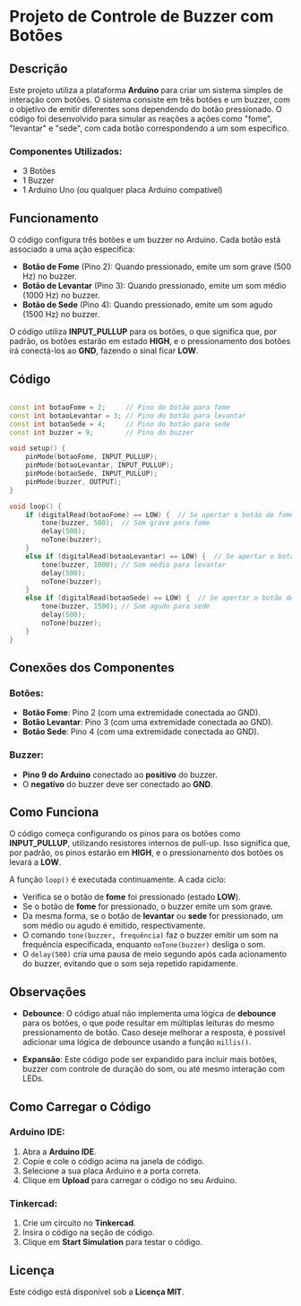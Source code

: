 # Projeto de Controle de Buzzer com Botões

## Descrição

Este projeto utiliza a plataforma **Arduino** para criar um sistema simples de interação com botões. O sistema consiste em três botões e um buzzer, com o objetivo de emitir diferentes sons dependendo do botão pressionado. O código foi desenvolvido para simular as reações a ações como "fome", "levantar" e "sede", com cada botão correspondendo a um som específico.

### Componentes Utilizados:
- 3 Botões
- 1 Buzzer
- 1 Arduino Uno (ou qualquer placa Arduino compatível)

## Funcionamento

O código configura três botões e um buzzer no Arduino. Cada botão está associado a uma ação específica:

- **Botão de Fome** (Pino 2): Quando pressionado, emite um som grave (500 Hz) no buzzer.
- **Botão de Levantar** (Pino 3): Quando pressionado, emite um som médio (1000 Hz) no buzzer.
- **Botão de Sede** (Pino 4): Quando pressionado, emite um som agudo (1500 Hz) no buzzer.

O código utiliza **INPUT_PULLUP** para os botões, o que significa que, por padrão, os botões estarão em estado **HIGH**, e o pressionamento dos botões irá conectá-los ao **GND**, fazendo o sinal ficar **LOW**.

## Código

```cpp

const int botaoFome = 2;     // Pino do botão para fome
const int botaoLevantar = 3; // Pino do botão para levantar
const int botaoSede = 4;     // Pino do botão para sede
const int buzzer = 9;        // Pino do buzzer

void setup() {
    pinMode(botaoFome, INPUT_PULLUP);
    pinMode(botaoLevantar, INPUT_PULLUP);
    pinMode(botaoSede, INPUT_PULLUP);
    pinMode(buzzer, OUTPUT);
}

void loop() {
    if (digitalRead(botaoFome) == LOW) {  // Se apertar o botão de fome
        tone(buzzer, 500);  // Som grave para fome
        delay(500);
        noTone(buzzer);
    } 
    else if (digitalRead(botaoLevantar) == LOW) {  // Se apertar o botão de levantar
        tone(buzzer, 1000); // Som médio para levantar
        delay(500);
        noTone(buzzer);
    } 
    else if (digitalRead(botaoSede) == LOW) {  // Se apertar o botão de sede
        tone(buzzer, 1500); // Som agudo para sede
        delay(500);
        noTone(buzzer);
    }
}

```

## Conexões dos Componentes

### Botões:
- **Botão Fome**: Pino 2 (com uma extremidade conectada ao GND).
- **Botão Levantar**: Pino 3 (com uma extremidade conectada ao GND).
- **Botão Sede**: Pino 4 (com uma extremidade conectada ao GND).

### Buzzer:
- **Pino 9 do Arduino** conectado ao **positivo** do buzzer.
- O **negativo** do buzzer deve ser conectado ao **GND**.

## Como Funciona

O código começa configurando os pinos para os botões como **INPUT_PULLUP**, utilizando resistores internos de pull-up. Isso significa que, por padrão, os pinos estarão em **HIGH**, e o pressionamento dos botões os levará a **LOW**.

A função `loop()` é executada continuamente. A cada ciclo:

- Verifica se o botão de **fome** foi pressionado (estado **LOW**).
- Se o botão de **fome** for pressionado, o buzzer emite um som grave.
- Da mesma forma, se o botão de **levantar** ou **sede** for pressionado, um som médio ou agudo é emitido, respectivamente.
- O comando `tone(buzzer, frequência)` faz o buzzer emitir um som na frequência especificada, enquanto `noTone(buzzer)` desliga o som.
- O `delay(500)` cria uma pausa de meio segundo após cada acionamento do buzzer, evitando que o som seja repetido rapidamente.

## Observações

- **Debounce**: O código atual não implementa uma lógica de **debounce** para os botões, o que pode resultar em múltiplas leituras do mesmo pressionamento de botão. Caso deseje melhorar a resposta, é possível adicionar uma lógica de debounce usando a função `millis()`.
  
- **Expansão**: Este código pode ser expandido para incluir mais botões, buzzer com controle de duração do som, ou até mesmo interação com LEDs.

## Como Carregar o Código

### Arduino IDE:
1. Abra a **Arduino IDE**.
2. Copie e cole o código acima na janela de código.
3. Selecione a sua placa Arduino e a porta correta.
4. Clique em **Upload** para carregar o código no seu Arduino.

### Tinkercad:
1. Crie um circuito no **Tinkercad**.
2. Insira o código na seção de código.
3. Clique em **Start Simulation** para testar o código.

## Licença
Este código está disponível sob a **Licença MIT**.
